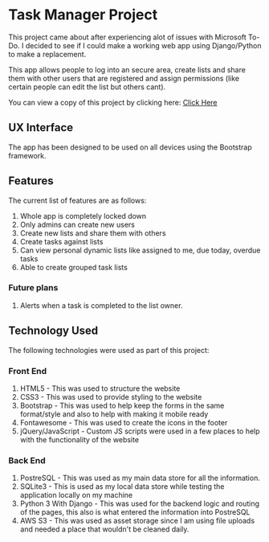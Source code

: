 # Task Manager Project
This project came about after experiencing alot of issues with Microsoft To-Do. I decided to see if I could make a working web app using Django/Python to make a replacement.

This app allows people to log into an secure area, create lists and share them with other users that are registered and assign permissions (like certain people can edit the list but others cant).

You can view a copy of this project by clicking here: [Click Here](https://rd-task-manager.herokuapp.com/)


## UX Interface
The app has been designed to be used on all devices using the Bootstrap framework.

## Features
The current list of features are as follows:
1. Whole app is completely locked down
2. Only admins can create new users
3. Create new lists and share them with others
4. Create tasks against lists
5. Can view personal dynamic lists like assigned to me, due today, overdue tasks
6. Able to create grouped task lists


### Future plans
1. Alerts when a task is completed to the list owner.

## Technology Used
The following technologies were used as part of this project:
### Front End
1. HTML5 - This was used to structure the website
2. CSS3 - This was used to provide styling to the website
3. Bootstrap - This was used to help keep the forms in the same format/style and also to help with making it mobile ready
4. Fontawesome - This was used to create the icons in the footer
5. jQuery/JavaScript - Custom JS scripts were used in a few places to help with the functionality of the website

### Back End
1. PostreSQL - This was used as my main data store for all the information.
2. SQLite3 - This is used as my local data store while testing the application locally on my machine
3. Python 3 With Django - This was used for the backend logic and routing of the pages, this also is what entered the information into PostreSQL
4. AWS S3 - This was used as asset storage since I am using file uploads and needed a place that wouldn't be cleaned daily.